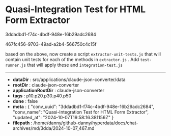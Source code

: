# Quasi-Integration Test for HTML Form Extractor

3ddadbd1-f74c-4bdf-948e-16b29adc2684

467fc456-9703-49ad-a2b4-566750c4c15f

based on the above, now create a script `extractor-unit-tests.js`  that will contain unit tests for each of the methods in `extractor.js` . Add `test-runner.js` that will apply these and `integration-test.js`

---

* **dataDir** : src/applications/claude-json-converter/data
* **rootDir** : claude-json-converter
* **applicationRootDir** : claude-json-converter
* **tags** : p10.p20.p30.p40.p50
* **done** : false
* **meta** : {
  "conv_uuid": "3ddadbd1-f74c-4bdf-948e-16b29adc2684",
  "conv_name": "Quasi-Integration Test for HTML Form Extractor",
  "updated_at": "2024-10-07T19:58:16.381156Z"
}
* **filepath** : /home/danny/github-danny/hyperdata/docs/chat-archives/md/3dda/2024-10-07_467.md